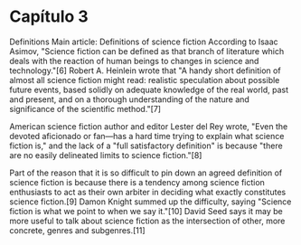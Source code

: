 # Capítulo 3

Definitions
Main article: Definitions of science fiction
According to Isaac Asimov, "Science fiction can be defined as that branch of literature which deals with the reaction of human beings to changes in science and technology."[6] Robert A. Heinlein wrote that "A handy short definition of almost all science fiction might read: realistic speculation about possible future events, based solidly on adequate knowledge of the real world, past and present, and on a thorough understanding of the nature and significance of the scientific method."[7]

American science fiction author and editor Lester del Rey wrote, "Even the devoted aficionado or fan—has a hard time trying to explain what science fiction is," and the lack of a "full satisfactory definition" is because "there are no easily delineated limits to science fiction."[8]

Part of the reason that it is so difficult to pin down an agreed definition of science fiction is because there is a tendency among science fiction enthusiasts to act as their own arbiter in deciding what exactly constitutes science fiction.[9] Damon Knight summed up the difficulty, saying "Science fiction is what we point to when we say it."[10] David Seed says it may be more useful to talk about science fiction as the intersection of other, more concrete, genres and subgenres.[11]

